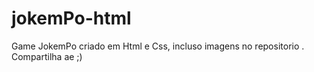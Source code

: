 # jokemPo-html
Game JokemPo criado em Html e Css, incluso imagens no repositorio . Compartilha ae ;)
